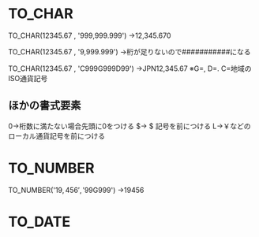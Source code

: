 # TO_CHAR
TO_CHAR(12345.67 , '999,999.999')
→12,345.670

TO_CHAR(12345.67 , '9,999.999')
→桁が足りないので###########になる

TO_CHAR(12345.67 , 'C999G999D99')
→JPN12,345.67
※G=, D=. C=地域のISO通貨記号
## ほかの書式要素
0→桁数に満たない場合先頭に0をつける
$→ $ 記号を前につける
L→￥などのローカル通貨記号を前につける 
# TO_NUMBER
TO_NUMBER('$19,456' , '$99G999')
→19456
# TO_DATE
